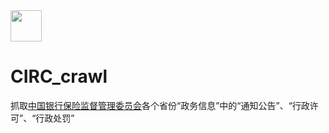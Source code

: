 <div align="left">
    <img src='http://chuantu.xyz/t6/740/1596860921x1033347913.jpg' height="50" width="50" >
 </div>

# CIRC_crawl

抓取[中国银行保险监督管理委员会](http://www.cbirc.gov.cn/cn/view/pages/index/index.html)各个省份“政务信息”中的“通知公告”、“行政许可”、“行政处罚”
